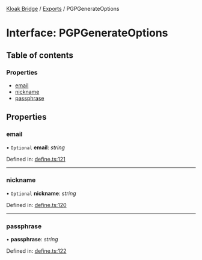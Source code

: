 [Kloak Bridge](../README.md) / [Exports](../modules.md) / PGPGenerateOptions

# Interface: PGPGenerateOptions

## Table of contents

### Properties

- [email](pgpgenerateoptions.md#email)
- [nickname](pgpgenerateoptions.md#nickname)
- [passphrase](pgpgenerateoptions.md#passphrase)

## Properties

### email

• `Optional` **email**: *string*

Defined in: [define.ts:121](https://github.com/CoNET-project/kloak-bridge/blob/19e1a59/src/define.ts#L121)

___

### nickname

• `Optional` **nickname**: *string*

Defined in: [define.ts:120](https://github.com/CoNET-project/kloak-bridge/blob/19e1a59/src/define.ts#L120)

___

### passphrase

• **passphrase**: *string*

Defined in: [define.ts:122](https://github.com/CoNET-project/kloak-bridge/blob/19e1a59/src/define.ts#L122)
